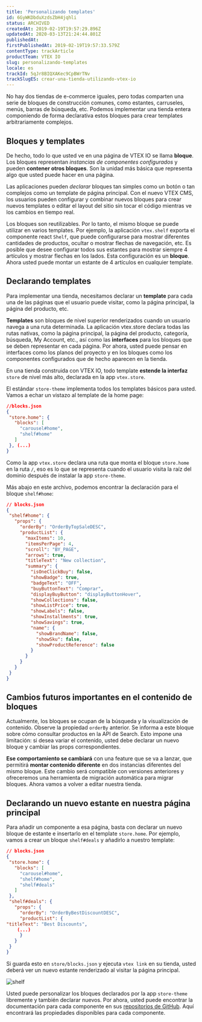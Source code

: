 ```yaml
---
title: 'Personalizando templates'
id: 6GyWKDbduXzdsZbH4jqhli
status: ARCHIVED
createdAt: 2019-02-19T19:57:29.896Z
updatedAt: 2020-03-13T21:24:44.801Z
publishedAt: 
firstPublishedAt: 2019-02-19T19:57:33.579Z
contentType: trackArticle
productTeam: VTEX IO
slug: personalizando-templates
locale: es
trackId: 5qJr8BIQXAKec9CpBWrTNv
trackSlugES: crear-una-tienda-utilizando-vtex-io
---
```


No hay dos tiendas de e-commerce iguales, pero todas comparten una serie de bloques de construcción comunes, como estantes, carruseles, menús, barras de búsqueda, etc. Podemos implementar una tienda entera componiendo de forma declarativa estos bloques para crear templates arbitrariamente complejos.

## Bloques y templates

De hecho, todo lo que usted ve en una página de VTEX IO se llama __bloque__. Los bloques representan *instancias de componentes configurados* y pueden __contener otros bloques__. Son la unidad más básica que representa algo que usted puede hacer en una página.

Las aplicaciones pueden *declarar* bloques tan simples como un botón o tan complejos como un template de página principal. Con el nuevo VTEX CMS, los usuarios pueden configurar y combinar nuevos bloques para crear nuevos templates o editar el layout del sitio sin tocar el código mientras ve los cambios en tiempo real.

Los bloques son reutilizables. Por lo tanto, el mismo bloque se puede utilizar en varios templates. Por ejemplo, la aplicación `vtex.shelf` exporta el componente react `Shelf`, que puede configurarse para mostrar diferentes cantidades de productos, ocultar o mostrar flechas de navegación, etc. Es posible que desee configurar todos sus estantes para mostrar siempre 4 artículos y mostrar flechas en los lados. Esta configuración es un __bloque__. Ahora usted puede montar un estante de 4 artículos en cualquier template.

## Declarando templates

Para implementar una tienda, necesitamos declarar un __template__ para cada una de las páginas que el usuario puede visitar, como la página principal, la página del producto, etc.

__Templates__ son bloques de nivel superior renderizados cuando un usuario navega a una ruta determinada. La aplicación vtex.store declara todas las rutas nativas, como la página principal, la página del producto, categoría, búsqueda, My Account, etc., así como las __interfaces__ para los bloques que se deben representar en cada página. Por ahora, usted puede pensar en interfaces como los planos del proyecto y en los bloques como los componentes configurados que de hecho aparecen en la tienda.

En una tienda construida con VTEX IO, todo template __estende la interfaz__ `store` de nivel más alto, declarada en la app `vtex.store`.

El estándar `store-theme` implementa todos los templates básicos para usted. Vamos a echar un vistazo al template de la home page:

```json
//blocks.json
{
 "store.home": {
   "blocks": [
     "carousel#home",
     "shelf#home"
   ]
 }, (...)
}
```

Como la app `vtex.store` declara una ruta que monta el bloque `store.home` en la ruta `/`, eso es lo que se representa cuando el usuario visita la raíz del dominio después de instalar la app `store-theme`.

Más abajo en este archivo, podemos encontrar la declaración para el bloque `shelf#home`:

```json
// blocks.json
{
 "shelf#home": {
   "props": {
     "orderBy": "OrderByTopSaleDESC",
     "productList": {
       "maxItems": 10,
       "itemsPerPage": 4,
       "scroll": "BY_PAGE",
       "arrows": true,
       "titleText": "New collection",
       "summary": {
         "isOneClickBuy": false,
         "showBadge": true,
         "badgeText": "OFF",
         "buyButtonText": "Comprar",
         "displayBuyButton": "displayButtonHover",
         "showCollections": false,
         "showListPrice": true,
         "showLabels": false,
         "showInstallments": true,
         "showSavings": true,
         "name": {
           "showBrandName": false,
           "showSku": false,
           "showProductReference": false
         }
       }
     }
   }
 }
}
```

## Cambios futuros importantes en el contenido de bloques

Actualmente, los bloques se ocupan de la búsqueda y la visualización de contenido. Observe la propiedad `orderBy` anterior. Se informa a este bloque sobre cómo consultar productos en la API de Search. Esto impone una limitación: si desea variar el contenido, usted debe declarar un nuevo bloque y cambiar las props correspondientes.

__Ese comportamiento se cambiará__ con una feature que se va a lanzar, que permitirá __montar contenido diferente__ en dos instancias diferentes del mismo bloque. Este cambio será compatible con versiones anteriores y ofreceremos una herramienta de migración automática para migrar bloques. Ahora vamos a volver a editar nuestra tienda.

## Declarando un nuevo estante en nuestra página principal

Para añadir un componente a esa página, basta con declarar un nuevo bloque de estante e insertarlo en el template `store.home`. Por ejemplo, vamos a crear un bloque `shelf#deals` y añadirlo a nuestro template:

```json
// blocks.json
{
 "store.home": {
   "blocks": [
     "carousel#home",
     "shelf#home",
     "shelf#deals"
   ]
 },
 "shelf#deals": {
   "props": {
     "orderBy": "OrderByBestDiscountDESC",
     "productList": {
"titleText": "Best Discounts",
	(...)
     }
   }
 }
}
```

Si guarda esto en `store/blocks.json` y ejecuta `vtex link` en su tienda, usted deberá ver un nuevo estante renderizado al visitar la página principal.

![shelf](https://images.ctfassets.net/alneenqid6w5/6Hw3fRA4E8xC0Q4bNdO6gV/8b6742fd0c57a341db0cc0baea4cfb06/shelf.svg)

Usted puede personalizar los bloques declarados por la app `store-theme` libremente y también declarar nuevos. Por ahora, usted puede encontrar la documentación para cada componente en sus [repositorios de GitHub](https://github.com/vtex-apps?q=store-components). Aquí encontrará las propiedades disponibles para cada componente.
